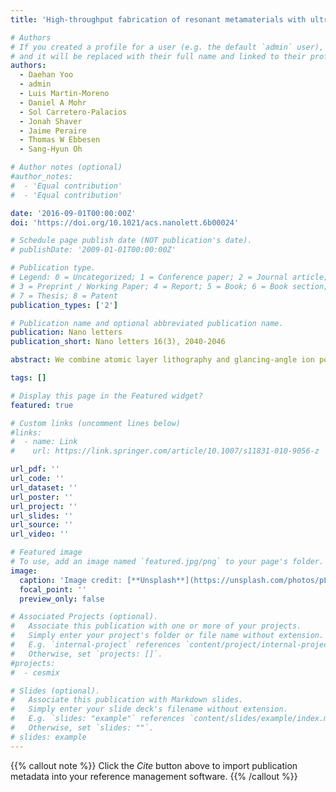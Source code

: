 ```yaml
---
title: 'High-throughput fabrication of resonant metamaterials with ultrasmall coaxial apertures via atomic layer lithography'

# Authors
# If you created a profile for a user (e.g. the default `admin` user), write the username (folder name) here
# and it will be replaced with their full name and linked to their profile.
authors:  
  - Daehan Yoo
  - admin
  - Luis Martin-Moreno
  - Daniel A Mohr
  - Sol Carretero-Palacios
  - Jonah Shaver
  - Jaime Peraire
  - Thomas W Ebbesen
  - Sang-Hyun Oh

# Author notes (optional)
#author_notes:
#  - 'Equal contribution'
#  - 'Equal contribution'

date: '2016-09-01T00:00:00Z'
doi: 'https://doi.org/10.1021/acs.nanolett.6b00024'

# Schedule page publish date (NOT publication's date).
# publishDate: '2009-01-01T00:00:00Z'

# Publication type.
# Legend: 0 = Uncategorized; 1 = Conference paper; 2 = Journal article;
# 3 = Preprint / Working Paper; 4 = Report; 5 = Book; 6 = Book section;
# 7 = Thesis; 8 = Patent
publication_types: ['2']

# Publication name and optional abbreviated publication name.
publication: Nano letters
publication_short: Nano letters 16(3), 2040-2046

abstract: We combine atomic layer lithography and glancing-angle ion polishing to create wafer-scale metamaterials composed of dense arrays of ultrasmall coaxial nanocavities in gold films. This new fabrication scheme makes it possible to shrink the diameter and increase the packing density of 2 nm-gap coaxial resonators, an extreme subwavelength structure first manufactured via atomic layer lithography, both by a factor of 100 with respect to previous studies. We demonstrate that the nonpropagating zeroth-order Fabry-Perot mode, which possesses slow light-like properties at the cutoff resonance, traps infrared light inside 2 nm gaps (gap volume ? 3/106). Notably, the annular gaps cover only 3 percent or less of the metal surface, while open-area normalized transmission is as high as 1700 percent at the epsilon-near-zero (ENZ) condition. The resulting energy accumulation alongside extraordinary optical transmission can benefit applications in nonlinear optics, optical trapping, and surface-enhanced spectroscopies. Furthermore, because the resonance wavelength is independent of the cavity length and dramatically red shifts as the gap size is reduced, large-area arrays can be constructed with resonance period, making this fabrication method ideal for manufacturing resonant metamaterials.

tags: []

# Display this page in the Featured widget?
featured: true

# Custom links (uncomment lines below)
#links:
#  - name: Link
#    url: https://link.springer.com/article/10.1007/s11831-010-9056-z

url_pdf: ''
url_code: ''
url_dataset: ''
url_poster: ''
url_project: ''
url_slides: ''
url_source: ''
url_video: ''

# Featured image
# To use, add an image named `featured.jpg/png` to your page's folder.
image:
  caption: 'Image credit: [**Unsplash**](https://unsplash.com/photos/pLCdAaMFLTE)'
  focal_point: ''
  preview_only: false

# Associated Projects (optional).
#   Associate this publication with one or more of your projects.
#   Simply enter your project's folder or file name without extension.
#   E.g. `internal-project` references `content/project/internal-project/index.md`.
#   Otherwise, set `projects: []`.
#projects:
#  - cesmix

# Slides (optional).
#   Associate this publication with Markdown slides.
#   Simply enter your slide deck's filename without extension.
#   E.g. `slides: "example"` references `content/slides/example/index.md`.
#   Otherwise, set `slides: ""`.
# slides: example
---
```


{{% callout note %}}
Click the _Cite_ button above to import publication metadata into your reference management software.
{{% /callout %}}
